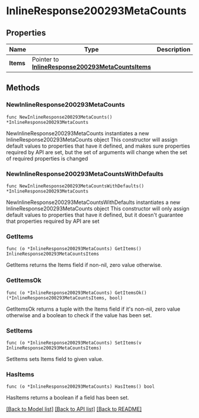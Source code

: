 # InlineResponse200293MetaCounts

## Properties

Name | Type | Description | Notes
------------ | ------------- | ------------- | -------------
**Items** | Pointer to [**InlineResponse200293MetaCountsItems**](InlineResponse200293MetaCountsItems.md) |  | [optional] 

## Methods

### NewInlineResponse200293MetaCounts

`func NewInlineResponse200293MetaCounts() *InlineResponse200293MetaCounts`

NewInlineResponse200293MetaCounts instantiates a new InlineResponse200293MetaCounts object
This constructor will assign default values to properties that have it defined,
and makes sure properties required by API are set, but the set of arguments
will change when the set of required properties is changed

### NewInlineResponse200293MetaCountsWithDefaults

`func NewInlineResponse200293MetaCountsWithDefaults() *InlineResponse200293MetaCounts`

NewInlineResponse200293MetaCountsWithDefaults instantiates a new InlineResponse200293MetaCounts object
This constructor will only assign default values to properties that have it defined,
but it doesn't guarantee that properties required by API are set

### GetItems

`func (o *InlineResponse200293MetaCounts) GetItems() InlineResponse200293MetaCountsItems`

GetItems returns the Items field if non-nil, zero value otherwise.

### GetItemsOk

`func (o *InlineResponse200293MetaCounts) GetItemsOk() (*InlineResponse200293MetaCountsItems, bool)`

GetItemsOk returns a tuple with the Items field if it's non-nil, zero value otherwise
and a boolean to check if the value has been set.

### SetItems

`func (o *InlineResponse200293MetaCounts) SetItems(v InlineResponse200293MetaCountsItems)`

SetItems sets Items field to given value.

### HasItems

`func (o *InlineResponse200293MetaCounts) HasItems() bool`

HasItems returns a boolean if a field has been set.


[[Back to Model list]](../README.md#documentation-for-models) [[Back to API list]](../README.md#documentation-for-api-endpoints) [[Back to README]](../README.md)


